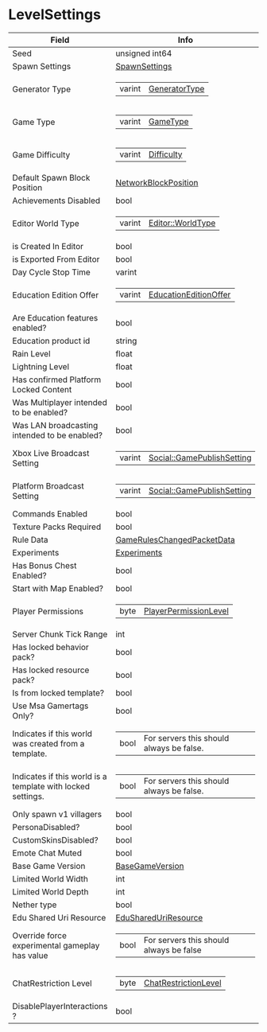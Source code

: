 # LevelSettings

<table><thead><tr><th>Field</th><th>Info</th></tr></thead><tbody>
<tr><td>Seed</td><td>unsigned int64</td></tr>
<tr><td>Spawn Settings</td><td><a href="../types/SpawnSettings.md">SpawnSettings</a></td></tr>
<tr><td>Generator Type</td><td><table><tbody><tr><td>varint</td><td><a href="../enums/GeneratorType.md">GeneratorType</a></td></tr></tbody></table></td></tr>
<tr><td>Game Type</td><td><table><tbody><tr><td>varint</td><td><a href="../enums/GameType.md">GameType</a></td></tr></tbody></table></td></tr>
<tr><td>Game Difficulty</td><td><table><tbody><tr><td>varint</td><td><a href="../enums/Difficulty.md">Difficulty</a></td></tr></tbody></table></td></tr>
<tr><td>Default Spawn Block Position</td><td><a href="../types/NetworkBlockPosition.md">NetworkBlockPosition</a></td></tr>
<tr><td>Achievements Disabled</td><td>bool</td></tr>
<tr><td>Editor World Type</td><td><table><tbody><tr><td>varint</td><td><a href="../enums/Editor_WorldType.md">Editor::WorldType</a></td></tr></tbody></table></td></tr>
<tr><td>is Created In Editor</td><td>bool</td></tr>
<tr><td>is Exported From Editor</td><td>bool</td></tr>
<tr><td>Day Cycle Stop Time</td><td>varint</td></tr>
<tr><td>Education Edition Offer</td><td><table><tbody><tr><td>varint</td><td><a href="../enums/EducationEditionOffer.md">EducationEditionOffer</a></td></tr></tbody></table></td></tr>
<tr><td>Are Education features enabled?</td><td>bool</td></tr>
<tr><td>Education product id</td><td>string</td></tr>
<tr><td>Rain Level</td><td>float</td></tr>
<tr><td>Lightning Level</td><td>float</td></tr>
<tr><td>Has confirmed Platform Locked Content</td><td>bool</td></tr>
<tr><td>Was Multiplayer intended to be enabled?</td><td>bool</td></tr>
<tr><td>Was LAN broadcasting intended to be enabled?</td><td>bool</td></tr>
<tr><td>Xbox Live Broadcast Setting</td><td><table><tbody><tr><td>varint</td><td><a href="../enums/Social_GamePublishSetting.md">Social::GamePublishSetting</a></td></tr></tbody></table></td></tr>
<tr><td>Platform Broadcast Setting</td><td><table><tbody><tr><td>varint</td><td><a href="../enums/Social_GamePublishSetting.md">Social::GamePublishSetting</a></td></tr></tbody></table></td></tr>
<tr><td>Commands Enabled</td><td>bool</td></tr>
<tr><td>Texture Packs Required</td><td>bool</td></tr>
<tr><td>Rule Data</td><td><a href="../types/GameRulesChangedPacketData.md">GameRulesChangedPacketData</a></td></tr>
<tr><td>Experiments</td><td><a href="../types/Experiments.md">Experiments</a></td></tr>
<tr><td>Has Bonus Chest Enabled?</td><td>bool</td></tr>
<tr><td>Start with Map Enabled?</td><td>bool</td></tr>
<tr><td>Player Permissions</td><td><table><tbody><tr><td>byte</td><td><a href="../enums/PlayerPermissionLevel.md">PlayerPermissionLevel</a></td></tr></tbody></table></td></tr>
<tr><td>Server Chunk Tick Range</td><td>int</td></tr>
<tr><td>Has locked behavior pack?</td><td>bool</td></tr>
<tr><td>Has locked resource pack?</td><td>bool</td></tr>
<tr><td>Is from locked template?</td><td>bool</td></tr>
<tr><td>Use Msa Gamertags Only?</td><td>bool</td></tr>
<tr><td>Indicates if this world was created from a template.</td><td><table><tbody><tr><td>bool</td><td>For servers this should always be false.</td></tr></tbody></table></td></tr>
<tr><td>Indicates if this world is a template with locked settings.</td><td><table><tbody><tr><td>bool</td><td>For servers this should always be false.</td></tr></tbody></table></td></tr>
<tr><td>Only spawn v1 villagers</td><td>bool</td></tr>
<tr><td>PersonaDisabled?</td><td>bool</td></tr>
<tr><td>CustomSkinsDisabled?</td><td>bool</td></tr>
<tr><td>Emote Chat Muted</td><td>bool</td></tr>
<tr><td>Base Game Version</td><td><a href="../types/BaseGameVersion.md">BaseGameVersion</a></td></tr>
<tr><td>Limited World Width</td><td>int</td></tr>
<tr><td>Limited World Depth</td><td>int</td></tr>
<tr><td>Nether type</td><td>bool</td></tr>
<tr><td>Edu Shared Uri Resource</td><td><a href="../types/EduSharedUriResource.md">EduSharedUriResource</a></td></tr>
<tr><td>Override force experimental gameplay has value</td><td><table><tbody><tr><td>bool</td><td>For servers this should always be false</td></tr></tbody></table></td></tr>
<tr><td>ChatRestriction Level</td><td><table><tbody><tr><td>byte</td><td><a href="../enums/ChatRestrictionLevel.md">ChatRestrictionLevel</a></td></tr></tbody></table></td></tr>
<tr><td>DisablePlayerInteractions ?</td><td>bool</td></tr>
</tbody></table>